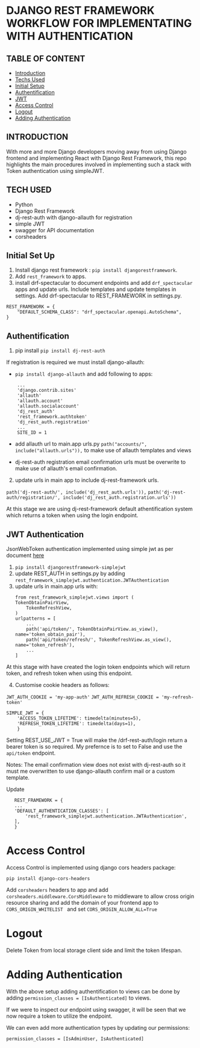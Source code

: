 # DJANGO REST FRAMEWORK WORKFLOW FOR IMPLEMENTATING WITH AUTHENTICATION 

## TABLE OF CONTENT 
* [Introduction](#introduction)
* [Techs Used](#tech-used)
* [Initial Setup](#initial-set-up)
* [Authentification](#authentification) 
* [JWT](#jwt-authentication)
* [Access Control](#access-control)
* [Logout](#logout)
* [Adding Authentication](#adding-authentication)


## INTRODUCTION

With more and more Django developers moving away from using Django frontend and implementing React with Django Rest Framework, this repo highlights the main procedures involved in implementing such a stack with Token authentication using simpleJWT.

## TECH USED

* Python
* Django Rest Framework
* dj-rest-auth with django-allauth for registration
* simple JWT
* swagger for API documentation
* corsheaders

## Initial Set Up

1. Install django rest framework : ``` pip install djangorestframework ```.
2. Add ``` rest_framework ``` to apps.
3. install drf-spectacular to document endpoints and add ```drf_spectacular ``` apps and update urls. 
Include templates and update templates in settings. Add drf-spectacular to REST_FRAMEWORK in settings.py.
```
REST_FRAMEWORK = {
    "DEFAULT_SCHEMA_CLASS": "drf_spectacular.openapi.AutoSchema",
}
```

## Authentification

1. pip install ``` pip install dj-rest-auth ```

If registration is required we must install django-allauth:

* ```pip install django-allauth``` and add following to apps:

``` 
    ...
    'django.contrib.sites'
    'allauth'
    'allauth.account'
    'allauth.socialaccount'
    'dj_rest_auth'
    'rest_framework.authtoken'
    'dj_rest_auth.registration'
    ...
    SITE_ID = 1
```

* add allauth url to main.app urls.py ``` path("accounts/", include("allauth.urls")), ``` to make use of allauth templates and views

* dj-rest-auth registration email confirmation urls must be overwrite to make use of allauth's email confirmation.

2. update urls in main app to include dj-rest-framework urls.

``` path('dj-rest-auth/', include('dj_rest_auth.urls')), ```
``` path('dj-rest-auth/registration/', include('dj_rest_auth.registration.urls')) ```

At this stage we are using dj-rest-framework default athentification system which returns a token when using the login endpoint.


## JWT Authentication

JsonWebToken authentication implemented using simple jwt as per document [here](#https://django-rest-framework-simplejwt.readthedocs.io/en/latest/)

1. ``` pip install djangorestframework-simplejwt ```
2. update REST_AUTH in settings.py by adding ```rest_framework_simplejwt.authentication.JWTAuthentication ```
3. update urls in main.app urls with:
    ```
    from rest_framework_simplejwt.views import (
    TokenObtainPairView,
        TokenRefreshView,
    )
    urlpatterns = [
        ...
        path('api/token/', TokenObtainPairView.as_view(), name='token_obtain_pair'),
        path('api/token/refresh/', TokenRefreshView.as_view(), name='token_refresh'),
        ...
    ]
    ```

At this stage with have created the login token endpoints which will return token, and refresh token when using this endpoint.

4. Customise cookie headers as follows:

```JWT_AUTH_COOKIE = 'my-app-auth'```
```JWT_AUTH_REFRESH_COOKIE = 'my-refresh-token'```

```
SIMPLE_JWT = {
    'ACCESS_TOKEN_LIFETIME': timedelta(minutes=5),
    'REFRESH_TOKEN_LIFETIME': timedelta(days=1),
    }
```

Setting REST_USE_JWT = True will make the /drf-rest-auth/login return a bearer token is so required. My prefernce is to set to False and use the ```api/token``` endpoint.

Notes: The email confirmation view does not exist with dj-rest-auth so it must me overwritten to use django-allauth confirm mail or a custom template.

Update 
 ```
    REST_FRAMEWORK = {
    ...
    'DEFAULT_AUTHENTICATION_CLASSES': [
        'rest_framework_simplejwt.authentication.JWTAuthentication',
    ],
    }
 ```

# Access Control

Access Control is implemented using django cors headers package:

``` pip install django-cors-headers ```

Add ``` corsheaders ``` headers to app and add ``` corsheaders.middleware.CorsMiddleware ``` to middleware to allow cross origin resource sharing and add the domain of your frontend app to ```CORS_ORIGIN_WHITELIST ``` and set ``` CORS_ORIGIN_ALLOW_ALL=True ```

# Logout

Delete Token from local storage client side and limit the token lifespan.

# Adding Authentication

With the above setup adding authentification to views can be done by adding ``` permission_classes = [IsAuthenticated] ``` to views.

If we were to inspect our endpoint using swagger, it will be seen that we now require a token to utilize the endpoint.

We can even add more authentication types by updating our permissions:

``` permission_classes = [IsAdminUser, IsAuthenticated] ```







